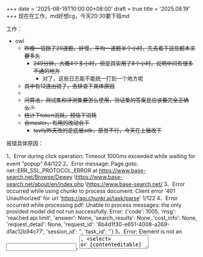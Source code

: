 +++
date = '2025-08-19T10:00:00+08:00'
draft = true
title = '2025.08.19'
+++
现在在工作，md好想cg，今天20:30要下班md

<!--more-->

工作：
- owl 
  - ~~昨晚一宿跑了20道题，好慢，平均一道题半个小时，先去看下这些题本来要多久~~
    - ~~249分钟，大概4个多小时，但是其实用了8个小时，说明中间有很多不通的地方~~
      - 对了，这些日志能不能统一打到一个地方呢
  - ~~其中有12道出错了，去排查下具体原因~~
  - 
  - ~~问算法，测试集和评测集要怎么使用，验证集的答案是应该要完全正确么？~~
  - ~~统计下token消耗，预估下消耗~~
  - ~~合master，有用的改动合下~~
    - ~~tavily昨天改的是底层sdk，感觉不行，今天在上层改下~~

报错具体原因：

1、Error during click operation: Timeout 1000ms exceeded while waiting for event "popup" 64/122
2、Error message: Page.goto: net::ERR_SSL_PROTOCOL_ERROR at https://www.base-search.net/Browse/Dewey \https://www.base-search.net/about/en/index.php  \https://www.base-search.net/
3、Error occurred while using chunkr to process document: Client error '401 Unauthorized' for url 'https://api.chunkr.ai/task/parse' 1/122
4、Error occurred while processing pdf: Unable to process messages: the only provided model did not run successfully. Error: {'code': 1005, 'msg': 'reached api limit', 'answer': None, 'search_results': None, 'cost_info': None, 'request_detail': None, 'request_id': '6b4d1f30-e651-4008-a269-d1ac12b94c77', 'session_id': '', 'task_id': ''}
5、Error: Element is not an <input>, <textarea>, <select> or [contenteditable] and does not have a role allowing [aria-readonly]
6、Error while executing the action: Error while executing the action fill_input_id(101, 'FEN_STRING_FOR_DESIRED_POSITION'): Locator.press: Timeout 30000ms exceeded.
7、Error: Unexpected error during start crawl job: Status code 429. Rate limit exceeded. Consumed (req/min): 3, Remaining (req/min): 0. 6/122


提升：
- 高阶05
- 找大雄哥吃饭，说了不开心就要动！！
  - 挺好的，接下来继续找艾菲啥的聊聊

其他：

